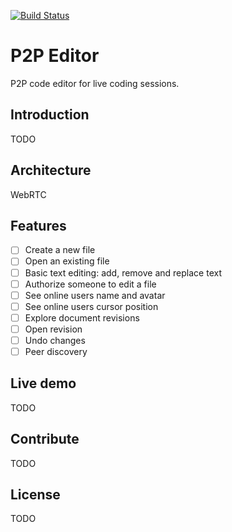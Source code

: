 [![Build Status](https://travis-ci.com/CodelyTV/p2p-editor.svg?branch=master)](https://travis-ci.com/CodelyTV/p2p-editor)

# P2P Editor

P2P code editor for live coding sessions.

## Introduction

TODO

## Architecture

WebRTC

## Features

- [ ] Create a new file
- [ ] Open an existing file
- [ ] Basic text editing: add, remove and replace text
- [ ] Authorize someone to edit a file
- [ ] See online users name and avatar
- [ ] See online users cursor position
- [ ] Explore document revisions
- [ ] Open revision
- [ ] Undo changes
- [ ] Peer discovery

## Live demo

TODO

## Contribute

TODO

## License

TODO
